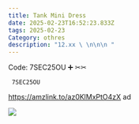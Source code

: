 ```yaml
---
title: Tank Mini Dress
date: 2025-02-23T16:52:23.833Z
tags: 2025-02-23
Category: othres
description: "12.xx \ \n\n\n "
---
```

 Code: 7SEC25OU ➕ ✂✂



<pre class="language-javascript"><code
class="language-javascript"> 7SEC25OU </code></pre> 

https://amzlink.to/az0KlMxPtO4zX  ad 

![](https://m.media-amazon.com/images/I/71Y+nMdtTCL._AC_SY741_.jpg)